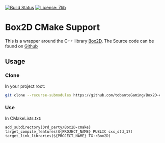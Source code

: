[![Build Status](https://travis-ci.org/tobanteGaming/Box2D-cmake.svg?branch=master)](https://travis-ci.org/tobanteGaming/Box2D-cmake)
[![License: Zlib](https://img.shields.io/badge/License-Zlib-lightgrey.svg)](./LICENSE)

# Box2D CMake Support

This is a wrapper around the C++ library [Box2D](http://box2d.org/). The Source code can be found on [Github](https://github.com/erincatto/Box2D)

## Usage
### Clone
In your project root:
```sh
git clone --recurse-submodules https://github.com/tobanteGaming/Box2D-cmake.git 3rdparty/Box2D-cmake
```
### Use 
In CMakeLists.txt:
```
add_subdirectory(3rd_party/Box2D-cmake)
target_compile_features(${PROJECT_NAME} PUBLIC cxx_std_17)
target_link_libraries(${PROJECT_NAME} TG::Box2D)
```


